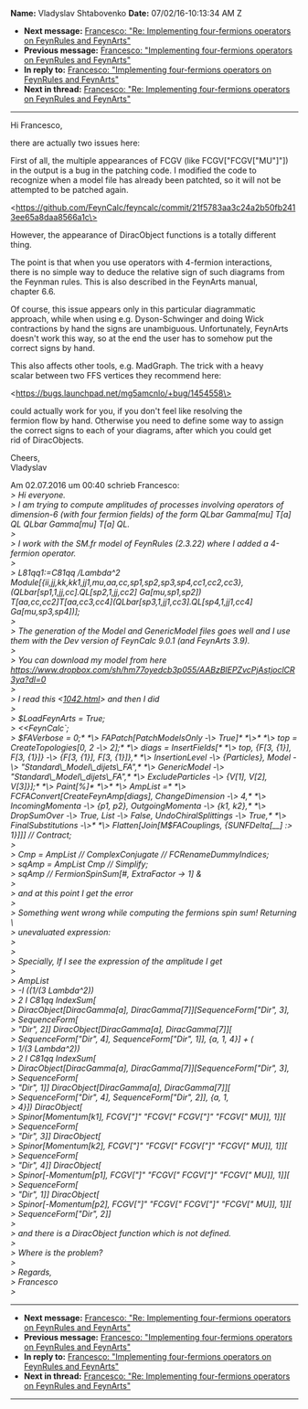 **Name:** Vladyslav Shtabovenko
**Date:** 07/02/16-10:13:34 AM Z

  - **Next message:** [Francesco: "Re: Implementing four-fermions
    operators on FeynRules and FeynArts"](1091.html)
  - **Previous message:** [Francesco: "Implementing four-fermions
    operators on FeynRules and FeynArts"](1089.html)
  - **In reply to:** [Francesco: "Implementing four-fermions operators
    on FeynRules and FeynArts"](1089.html)
  - **Next in thread:** [Francesco: "Re: Implementing four-fermions
    operators on FeynRules and FeynArts"](1091.html)

-----

Hi Francesco,  

there are actually two issues here:  

First of all, the multiple appearances of FCGV (like
FCGV["FCGV["MU"]"])  
in the output is a bug in the patching code. I modified the code to  
recognize when a model file has already been patchted, so it will not
be  
attempted to be patched again.  

\<https://github.com/FeynCalc/feyncalc/commit/21f5783aa3c24a2b50fb2413ee65a8daa8566a1c\>  

However, the appearance of DiracObject functions is a totally
different  
thing.  

The point is that when you use operators with 4-fermion interactions,  
there is no simple way to deduce the relative sign of such diagrams
from  
the Feynman rules. This is also described in the FeynArts manual,  
chapter 6.6.  

Of course, this issue appears only in this particular diagrammatic  
approach, while when using e.g. Dyson-Schwinger and doing Wick  
contractions by hand the signs are unambiguous. Unfortunately,
FeynArts  
doesn't work this way, so at the end the user has to somehow put the  
correct signs by hand.  

This also affects other tools, e.g. MadGraph. The trick with a heavy  
scalar between two FFS vertices they recommend here:  

\<https://bugs.launchpad.net/mg5amcnlo/+bug/1454558\>  

could actually work for you, if you don't feel like resolving the  
fermion flow by hand. Otherwise you need to define some way to assign  
the correct signs to each of your diagrams, after which you could get  
rid of DiracObjects.  

Cheers,  
Vladyslav  

Am 02.07.2016 um 00:40 schrieb Francesco:  
*\> Hi everyone.*  
*\> I am trying to compute amplitudes of processes involving operators
of dimension-6 (with four fermion fields) of the form QLbar
Gamma[mu] T[a] QL QLbar Gamma[mu] T[a]
QL.*  
*\>*  
*\> I work with the SM.fr model of FeynRules (2.3.22) where I added a
4-fermion operator.*  
*\>*  
*\> L81qq1:=C81qq /Lambda^2
Module[{ii,jj,kk,kk1,jj1,mu,aa,cc,sp1,sp2,sp3,sp4,cc1,cc2,cc3},
(QLbar[sp1,1,jj,cc].QL[sp2,1,jj,cc2]
Ga[mu,sp1,sp2])
T[aa,cc,cc2]T[aa,cc3,cc4](QLbar[sp3,1,jj1,cc3].QL[sp4,1,jj1,cc4]
Ga[mu,sp3,sp4])];*  
*\>*  
*\> The generation of the Model and GenericModel files goes well and I
use them with the Dev version of FeynCalc 9.0.1 (and FeynArts 3.9).*  
*\>*  
*\> You can download my model from here
https://www.dropbox.com/sh/hm77oyedcb3p055/AABzBlEPZvcPjAstjoclCR3ya?dl=0*  
*\>*  
*\> I read this <[1042.html](1042.html)> and then I
did*  
*\>*  
*\> $LoadFeynArts = True;*  
*\> <<FeynCalc\`;*  
*\> $FAVerbose = 0;*  
*\> FAPatch[PatchModelsOnly -\> True]*  
*\>*  
*\> top = CreateTopologies[0, 2 -\> 2];*  
*\> diags = InsertFields[*  
*\> top, {F[3, {1}], F[3, {1}]} -\> {F[3, {1}],
F[3, {1}]},*  
*\> InsertionLevel -\> {Particles}, Model -\>
"Standard\_Model\_dijets\_FA",*  
*\> GenericModel -\> "Standard\_Model\_dijets\_FA",*  
*\> ExcludeParticles -\> {V[1], V[2],
V[3]}];*  
*\> Paint[%]*  
*\>*  
*\> AmpList =*  
*\> FCFAConvert[CreateFeynAmp[diags], ChangeDimension -\>
4,*  
*\> IncomingMomenta -\> {p1, p2}, OutgoingMomenta -\> {k1, k2},*  
*\> DropSumOver -\> True, List -\> False, UndoChiralSplittings -\>
True,*  
*\> FinalSubstitutions -\>*  
*\> Flatten[Join[M$FACouplings, {SUNFDelta[\_\_] :\>
1}]]] // Contract;*  
*\>*  
*\> Cmp = AmpList // ComplexConjugate // FCRenameDummyIndices;*  
*\> sqAmp = AmpList Cmp // Simplify;*  
*\> sqAmp // FermionSpinSum[\#, ExtraFactor -\> 1] &*  
*\>*  
*\> and at this point I get the error*  
*\>*  
*\> Something went wrong while computing the fermions spin sum\!
Returning \\*  
*\> unevaluated expression:*  
*\>*  
*\>*  
*\> Specially, If I see the expression of the amplitude I get*  
*\>*  
*\> AmpList*  
*\> -I ((1/(3 Lambda^2))*  
*\> 2 I C81qq IndexSum[*  
*\> DiracObject[DiracGamma[a],
DiracGamma[7]][SequenceForm["Dir", 3],*  
*\> SequenceForm[*  
*\> "Dir", 2]] DiracObject[DiracGamma[a],
DiracGamma[7]][*  
*\> SequenceForm["Dir", 4], SequenceForm["Dir", 1]],
{a, 1, 4}] + (*  
*\> 1/(3 Lambda^2))*  
*\> 2 I C81qq IndexSum[*  
*\> DiracObject[DiracGamma[a],
DiracGamma[7]][SequenceForm["Dir", 3],*  
*\> SequenceForm[*  
*\> "Dir", 1]] DiracObject[DiracGamma[a],
DiracGamma[7]][*  
*\> SequenceForm["Dir", 4], SequenceForm["Dir", 2]],
{a, 1,*  
*\> 4}]) DiracObject[*  
*\> Spinor[Momentum[k1], FCGV["]" "FCGV["
FCGV["]" "FCGV[" MU]], 1]][*  
*\> SequenceForm[*  
*\> "Dir", 3]] DiracObject[*  
*\> Spinor[Momentum[k2], FCGV["]" "FCGV["
FCGV["]" "FCGV[" MU]], 1]][*  
*\> SequenceForm[*  
*\> "Dir", 4]] DiracObject[*  
*\> Spinor[-Momentum[p1], FCGV["]" "FCGV["
FCGV["]" "FCGV[" MU]], 1]][*  
*\> SequenceForm[*  
*\> "Dir", 1]] DiracObject[*  
*\> Spinor[-Momentum[p2], FCGV["]" "FCGV["
FCGV["]" "FCGV[" MU]], 1]][*  
*\> SequenceForm["Dir", 2]]*  
*\>*  
*\> and there is a DiracObject function which is not defined.*  
*\>*  
*\> Where is the problem?*  
*\>*  
*\> Regards,*  
*\> Francesco*  
*\>*  

-----

  - **Next message:** [Francesco: "Re: Implementing four-fermions
    operators on FeynRules and FeynArts"](1091.html)
  - **Previous message:** [Francesco: "Implementing four-fermions
    operators on FeynRules and FeynArts"](1089.html)
  - **In reply to:** [Francesco: "Implementing four-fermions operators
    on FeynRules and FeynArts"](1089.html)
  - **Next in thread:** [Francesco: "Re: Implementing four-fermions
    operators on FeynRules and FeynArts"](1091.html)

-----

